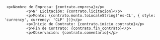      <p>Nombre de Empresa: {contrato.empresa}</p>
              <p>N° Licitación: {contrato.licitacion}</p>
              <p>Monto: {contrato.monto.toLocaleString('es-CL', { style: 'currency', currency: 'CLP' })}</p>
              <p>Inicio de Contrato: {contrato.inicio_contrato}</p>
              <p>Fin de Contrato: {contrato.fin_contrato}</p>
              <p>Observación: {contrato.comentario}</p>
